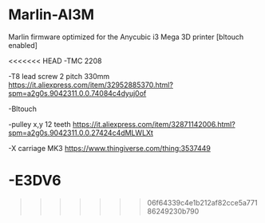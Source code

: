 # Marlin-AI3M
Marlin firmware optimized for the Anycubic i3 Mega 3D printer [bltouch enabled]

<<<<<<< HEAD
-TMC 2208

-T8 lead screw 2 pitch 330mm https://it.aliexpress.com/item/32952885370.html?spm=a2g0s.9042311.0.0.74084c4dyuj0of

-Bltouch

-pulley x,y 12 teeth  https://it.aliexpress.com/item/32871142006.html?spm=a2g0s.9042311.0.0.27424c4dMLWLXt

-X carriage MK3 https://www.thingiverse.com/thing:3537449

-E3DV6
=======
>>>>>>> 06f64339c4e1b212af82cce5a77186249230b790
